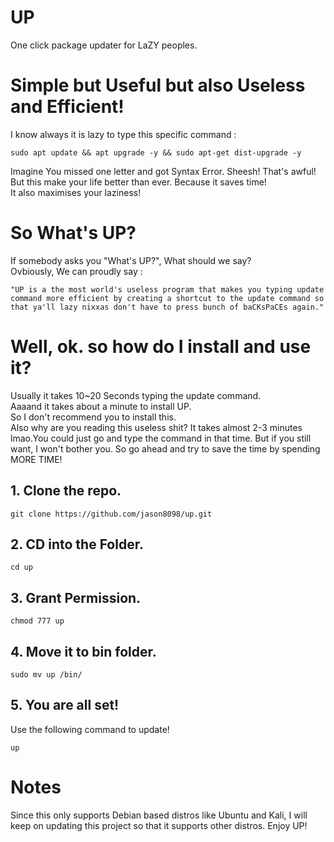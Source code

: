 # UP
One click package updater for LaZY peoples.

# Simple but Useful but also Useless and Efficient!
I know always it is lazy to type this specific command :

    sudo apt update && apt upgrade -y && sudo apt-get dist-upgrade -y

Imagine You missed one letter and got Syntax Error. Sheesh! That's awful!
<br>But this make your life better than ever. Because it saves time!
<br>It also maximises your laziness!

# So What's UP?
If somebody asks you "What's UP?", What should we say?<br>
Ovbiously, We can proudly say : 

    "UP is a the most world's useless program that makes you typing update command more efficient by creating a shortcut to the update command so that ya'll lazy nixxas don't have to press bunch of baCKsPaCEs again."

# Well, ok. so how do I install and use it?
Usually it takes 10~20 Seconds typing the update command. <br>
Aaaand it takes about a minute to install UP. <br>
So I don't recommend you to install this. <br>
Also why are you reading this useless shit? It takes almost 2-3 minutes lmao.You could just go and type the command in that time.
But if you still want, I won't bother you. So go ahead and try to save the time by spending MORE TIME!

## 1. Clone the repo.

    git clone https://github.com/jason8098/up.git

## 2. CD into the Folder.

    cd up

## 3. Grant Permission.

    chmod 777 up

## 4. Move it to bin folder.

    sudo mv up /bin/

## 5. You are all set!
Use the following command to update!

    up

# Notes

Since this only supports Debian based distros like Ubuntu and Kali, I will keep on updating this project so that it supports other distros.
Enjoy UP!
